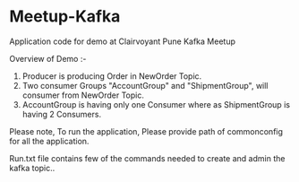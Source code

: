# Meetup-Kafka
Application code for demo at Clairvoyant Pune Kafka Meetup

Overview of Demo :-

1) Producer is producing Order in NewOrder Topic.
2) Two consumer Groups "AccountGroup" and "ShipmentGroup", will consumer from NewOrder Topic.
3) AccountGroup is having only one Consumer where as ShipmentGroup is having 2 Consumers.

Please note, To run the application, Please provide path of commonconfig for all the application.

Run.txt file contains few of the commands needed to create and admin the kafka topic..
